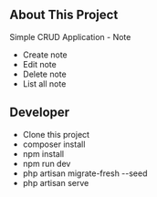 
## About This Project

Simple CRUD Application - Note

- Create note
- Edit note
- Delete note
- List all note

## Developer

- Clone this project
- composer install
- npm install
- npm run dev
- php artisan migrate-fresh --seed
- php artisan serve
